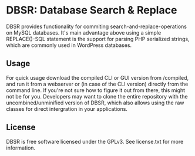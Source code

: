 DBSR: Database Search & Replace
====

DBSR provides functionality for commiting search-and-replace-operations on MySQL databases. It's main advantage above using a simple REPLACE()-SQL statement is the support for parsing PHP serialized strings, which are commonly used in WordPress databases.

Usage
----
For quick usage download the compiled CLI or GUI version from /compiled, and run it from a webserver or (in case of the CLI version) directly from the command line. If you're not sure how to figure it out from there, this might not be for you.
Developers may want to clone the entire repository with the uncombined/unminified version of DBSR, which also allows using the raw classes for direct intergration in your applications.

License
----
DBSR is free software licensed under the GPLv3. See license.txt for more information.
